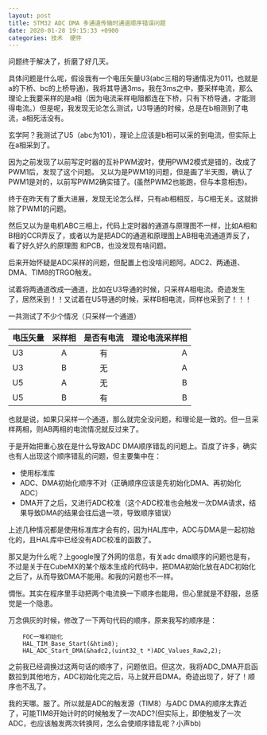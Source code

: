 ```yaml
---
layout: post
title: STM32 ADC DMA 多通道传输时通道顺序错误问题 
date: 2020-01-28 19:15:33 +0900
categories: 技术  硬件
--- 
```


问题终于解决了，折磨了好几天。

具体问题是什么呢，假设我有一个电压矢量U3(abc三相的导通情况为011，也就是a的下桥、bc的上桥导通)，我将其导通3ms，我在3ms之中，要采样电流，那么理论上我要采样的是a相（因为电流采样电阻都连在下桥，只有下桥导通，才能测得电流。）但是呢，我发现无论怎么测试，U3导通的时候，总是在b相测到了电流，a相死活没有。

玄学阿？我测试了U5（abc为101），理论上应该是b相可以采的到电流，但实际上在a相采到了。

因为之前发现了以前写定时器的互补PWM波时，使用PWM2模式是错的，改成了PWM1后，发现了这个问题。
又以为是PWM1的问题，但是画了半天图，确认了PWM1是对的，以前写PWM2确实错了。(虽然PWM2也能跑，但与本意相违)。

终于在昨天有了重大进展，发现无论怎么样，只有ab相相反，与C相无关。这就排除了PWM1的问题。

然后又以为是电机ABC三相上，代码上定时器的通道与原理图不一样，比如A相和B相的CCR弄反了，或者以为是把ADC的通道和原理图上AB相电流通道弄反了，看了好久好久的原理图
和PCB，也没发现有啥问题。

后来开始怀疑是ADC采样的问题，但配置上也没啥问题阿。ADC2、两通道、DMA、TIM8的TRGO触发。

试着将两通道改成一通道，比如在U3导通的时候，只采样A相电流。奇迹发生了，居然采到！！又试着在U5导通的时候，采样B相电流，同样也采到了！！！

一共测试了不少个情况（只采样一个通道）

|  电压矢量   | 采样相  | 是否有电流   | 理论电流采样相 |
| :----     | :----:  | :----:  |  ----: |
| U3  | A   | 有    |A |
| U3  | B   | 无    |A |
| U5  | A   | 无    |B |
| U5  | B   | 有    |B |

也就是说，如果只采样一个通道，那么就完全没问题，和理论是一致的。但一旦采样两相，则AB两相的电流情况就反过来了。

于是开始把重心放在是什么导致ADC DMA顺序错乱的问题上。百度了许多，确实也有人出现这个顺序错乱的问题，但主要集中在：

- 使用标准库
- ADC、DMA初始化顺序不对（正确顺序应该是先初始化DMA、再初始化ADC）
- DMA开了之后，又进行ADC校准（这个ADC校准也会触发一次DMA请求，结果导致DMA的结果会往后退一项，导致顺序错误）
  
上述几种情况都是使用标准库才会有的，因为HAL库中，ADC与DMA是一起初始化的，且HAL库中已经没有ADC校准的函数了。

那又是为什么呢？上google搜了外网的信息，有关adc dma顺序的问题也是有，不过是关于在CubeMX的某个版本生成的代码中，把DMA初始化放在ADC初始化之后了，从而导致DMA不能用。和我的问题也不一样。

惆怅。其实在程序里手动把两个电流换一下顺序也能用，但心里就是不舒服，总感觉是一个隐患。

万念俱灰的时候，修改了一下两句代码的顺序，原来我写的顺序是：

```
    FOC一堆初始化
    HAL_TIM_Base_Start(&htim8);
    HAL_ADC_Start_DMA(&hadc2,(uint32_t *)ADC_Values_Raw2,2);
```

之前我已经调换过这两句话的顺序了，问题依旧。但这次，我将ADC_DMA开启函数拉到其他地方，ADC初始化完之后，马上就开启DMA。奇迹出现了，好了！顺序也不乱了。

我的天哪。服了。所以就是ADC的触发源（TIM8）与ADC DMA的顺序太靠近了，可能TIM8开始计时的时候触发了一次ADC?(但实际上，即使触发了一次ADC，也应该触发两次转换阿，怎么会使顺序错乱呢？小声bb)





